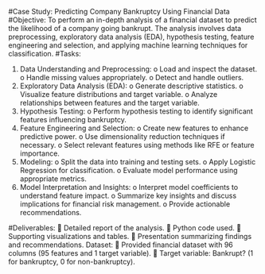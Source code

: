 #Case Study: Predicting Company Bankruptcy Using Financial Data
#Objective: To perform an in-depth analysis of a financial dataset to predict the likelihood of a
company going bankrupt. The analysis involves data preprocessing, exploratory data analysis
(EDA), hypothesis testing, feature engineering and selection, and applying machine learning
techniques for classification.
#Tasks:
1. Data Understanding and Preprocessing:
o Load and inspect the dataset.
o Handle missing values appropriately.
o Detect and handle outliers.
2. Exploratory Data Analysis (EDA):
o Generate descriptive statistics.
o Visualize feature distributions and target variable.
o Analyze relationships between features and the target variable.
3. Hypothesis Testing:
o Perform hypothesis testing to identify significant features influencing bankruptcy.
4. Feature Engineering and Selection:
o Create new features to enhance predictive power.
o Use dimensionality reduction techniques if necessary.
o Select relevant features using methods like RFE or feature importance.
5. Modeling:
o Split the data into training and testing sets.
o Apply Logistic Regression for classification.
o Evaluate model performance using appropriate metrics.
6. Model Interpretation and Insights:
o Interpret model coefficients to understand feature impact.
o Summarize key insights and discuss implications for financial risk management.
o Provide actionable recommendations.

#Deliverables:
 Detailed report of the analysis.
 Python code used.
 Supporting visualizations and tables.
 Presentation summarizing findings and recommendations.
Dataset:
 Provided financial dataset with 96 columns (95 features and 1 target variable).
 Target variable: Bankrupt? (1 for bankruptcy, 0 for non-bankruptcy).
